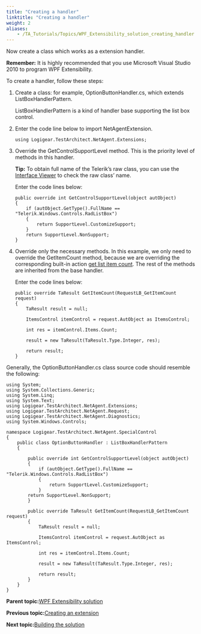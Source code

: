 ```yaml
--- 
title: "Creating a handler"
linktitle: "Creating a handler"
weight: 2
aliases: 
    - /TA_Tutorials/Topics/WPF_Extensibility_solution_creating_handler.html
---
```


Now create a class which works as a extension handler.

**Remember:** It is highly recommended that you use Microsoft Visual Studio 2010 to program WPF Extensibility.

To create a handler, follow these steps:

1.  Create a class: for example, OptionButtonHandler.cs, which extends ListBoxHandlerPattern.

    ListBoxHandlerPattern is a kind of handler base supporting the list box control.

2.  Enter the code line below to import NetAgentExtension.

    ```
    using Logigear.TestArchitect.NetAgent.Extensions;
    ```

3.  Override the GetControlSupportLevel method. This is the priority level of methods in this handler.

    **Tip:** To obtain full name of the Telerik’s raw class, you can use the [Interface Viewer](/TA_Help/Topics/Interface_def_Viewer.html) to check the raw class’ name.

    Enter the code lines below:

    ```
    public override int GetControlSupportLevel(object autObject)
    {
        if (autObject.GetType().FullName == "Telerik.Windows.Controls.RadListBox")
        {
            return SupportLevel.CustomizeSupport;
        }
        return SupportLevel.NonSupport;
    }
    ```

4.  Override only the necessary methods. In this example, we only need to override the GetItemCount method, because we are overriding the corresponding built-in action [get list item count](/TA_Automation/Topics/bia_get_list_item_count.html). The rest of the methods are inherited from the base handler.

    Enter the code lines below:

    ```
    public override TaResult GetItemCount(RequestLB_GetItemCount request)
    {
        TaResult result = null;
    
        ItemsControl itemControl = request.AutObject as ItemsControl;  
        
        int res = itemControl.Items.Count;
        
        result = new TaResult(TaResult.Type.Integer, res);
    
        return result;
    }
    ```


Generally, the OptionButtonHandler.cs class source code should resemble the following:

```
using System;
using System.Collections.Generic;
using System.Linq;
using System.Text;
using Logigear.TestArchitect.NetAgent.Extensions;
using Logigear.TestArchitect.NetAgent.Request;
using Logigear.TestArchitect.NetAgent.Diagnostics;
using System.Windows.Controls;

namespace Logigear.TestArchitect.NetAgent.SpecialControl
{
    public class OptionButtonHandler : ListBoxHandlerPattern
    {

        public override int GetControlSupportLevel(object autObject)
        {
            if (autObject.GetType().FullName == "Telerik.Windows.Controls.RadListBox")
            {
                return SupportLevel.CustomizeSupport;
            }
        return SupportLevel.NonSupport;
        }

        public override TaResult GetItemCount(RequestLB_GetItemCount request)
        {
            TaResult result = null;

            ItemsControl itemControl = request.AutObject as ItemsControl;  
            
            int res = itemControl.Items.Count;
            
            result = new TaResult(TaResult.Type.Integer, res);

            return result;
        }
    }
}
```

**Parent topic:**[WPF Extensibility solution](/TA_Tutorials/Topics/WPF_Extensibility_solution.html)

**Previous topic:**[Creating an extension](/TA_Tutorials/Topics/WPF_Extensibility_solution_creating.html)

**Next topic:**[Building the solution](/TA_Tutorials/Topics/WPF_Extensibility_solution_building_solution.html)

